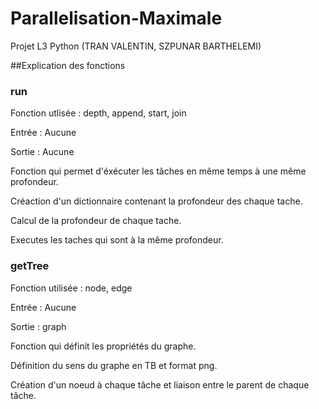 # Parallelisation-Maximale
Projet L3 Python (TRAN VALENTIN, SZPUNAR BARTHELEMI)

##Explication des fonctions

### run
Fonction utlisée : depth, append, start, join


Entrée : Aucune


Sortie : Aucune



Fonction qui permet d'éxécuter les tâches en même temps à une même profondeur.


Créaction d'un dictionnaire contenant la profondeur des chaque tache.


Calcul de la profondeur de chaque tache.


Executes les taches qui sont à la même profondeur.


### getTree
Fonction utilisée :  node, edge


Entrée : Aucune


Sortie : graph


Fonction qui définit les propriétés du graphe.


Définition du sens du graphe en TB et format png.


Création d'un noeud à chaque tâche et liaison entre le parent de chaque tâche.
